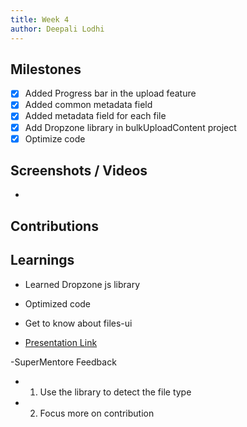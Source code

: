 ```yaml
---
title: Week 4
author: Deepali Lodhi
---
```


## Milestones
- [x] Added Progress bar in the upload feature
- [x] Added common metadata field 
- [x] Added metadata field  for each file
- [x] Add Dropzone library in bulkUploadContent project
- [x] Optimize code

## Screenshots / Videos 
- 

## Contributions

## Learnings
- Learned Dropzone js library
- Optimized code
- Get to know about files-ui

- [Presentation Link ]( https://docs.google.com/presentation/d/1_VkKwYR0tvPDuIEKJ3xZJu1olZASjBrrJxIMnjGbh88/edit?usp=sharing )

-SuperMentore Feedback 
- 1. Use the library to detect the file type 
- 2. Focus more on contribution